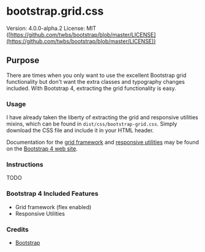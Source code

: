 # bootstrap.grid.css

Version: 4.0.0-alpha.2
License: MIT ([https://github.com/twbs/bootstrap/blob/master/LICENSE](https://github.com/twbs/bootstrap/blob/master/LICENSE))

## Purpose

There are times when you only want to use the excellent Bootstrap grid functionality but don't want the extra classes and typography changes included. With Bootstrap 4, extracting the grid functionality is easy.

### Usage

I have already taken the liberty of extracting the grid and responsive utilities mixins, which can be found in `dist/css/bootstrap-grid.css`. Simply download the CSS file and include it in your HTML header.

Documentation for the [grid framework](http://v4-alpha.getbootstrap.com/layout/grid/) and [responsive utilities](http://v4-alpha.getbootstrap.com/layout/responsive-utilities/) may be found on the [Bootstrap 4 web site](http://v4-alpha.getbootstrap.com/).

### Instructions

TODO

### Bootstrap 4 Included Features

* Grid framework (flex enabled)
* Responsive Utilities

### Credits

* [Bootstrap](http://getbootstrap.com)
